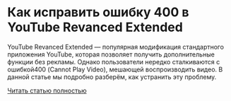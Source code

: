# Как исправить ошибку 400 в YouTube Revanced Extended



YouTube Revanced Extended — популярная модификация стандартного приложения YouTube, которая позволяет получить дополнительные функции без рекламы. Однако пользователи нередко сталкиваются с ошибкой400 (Cannot Play Video), мешающей воспроизводить видео. В данной статье мы подробно разберём, как устранить эту проблему.

[Читать статью полностью](https://xyberbara.com/web/400-youtube-revanced/)
